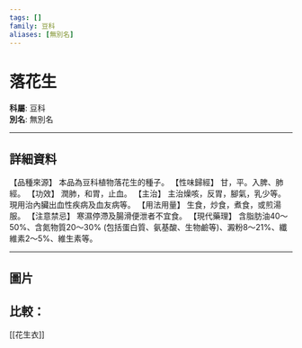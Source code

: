 ```yaml
---
tags: []
family: 豆科
aliases: [無別名]
---
```


# 落花生

**科屬**: 豆科  
**別名**: 無別名  

---

## 詳細資料
【品種來源】
本品為豆科植物落花生的種子。
【性味歸經】
甘，平。入脾、肺經。
【功效】
潤肺，和胃，止血。
【主治】
主治燥咳，反胃，腳氣，乳少等。現用治內臟出血性疾病及血友病等。
【用法用量】
生食，炒食，煮食，或煎湯服。
【注意禁忌】
寒濕停滯及腸滑便泄者不宜食。
【現代藥理】
含脂肪油40～50%、含氮物質20～30% (包括蛋白質、氨基酸、生物鹼等)、澱粉8～21%、纖維素2～5%、維生素等。

---

## 圖片
## 比較：
[[花生衣]]
